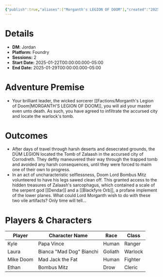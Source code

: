 ```yaml
---
{"publish":true,"aliases":["Morganth's LEGION OF DOOM"],"created":"2025-07-25T14:10:28.000-04:00","modified":"2025-10-22T09:33:13.549-04:00","published":"2025-10-22T09:33:13.549-04:00","cssclasses":"","DM":"Jordan","Players":["Kyle","Laura","Mike Doom","Ethan"],"Platform":"Foundry","Sessions":2,"Start Date":"2025-01-22","End Date":"2025-01-29","Authors":["Jordan"]}
---
```


# Details
- **DM**: Jordan
- **Platform:** Foundry
- **Sessions:** 2
- **Start Date:** 2025-01-22T00:00:00.000-05:00
- **End Date:** 2025-01-29T00:00:00.000-05:00

# Adventure Premise
- Your brilliant leader, the wicked sorcerer [[Factions/Morganth's Legion of Doom\|MORGANTH'S LEGION OF DOOM]], you will aid your master even unto death. As such, you have agreed to infiltrate the accursed city and locate the warlock's tomb.

# Outcomes
- After days of travel through harsh deserts and desecrated grounds, the DÜM LEGION located the Tomb of Zalaash in the accursed city of Corrodreth. They deftly maneuvered their way through the trapped tomb and avoided any harsh consequences, until they were forced to maim one of their own to progress. 
- In an act of uncharacteristic selflessness, Doom Lord Bombus Mitz volunteered to have his legs sawed clean off. This granted access to the hidden treasures of Zalaash's sarcophagus, which contained a scale of the serpent god [[Dendar]] and a [[Blackfyre Orb]], a profane implement of the lower planes. What could Lord Morganth wish to do with these two vile artifacts? Only time will tell…

# Players & Characters
| Player              | Character Name           | Race    | Class   |
| ------------------- | ------------------------ | ------- | ------- |
| Kyle | Papa Vince               | Human   | Ranger  |
| Laura | Bianca "Mad Dog" Bianchi | Goliath | Warlock |
| Mike Doom | Mad Jack the Fat         | Human   | Fighter |
| Ethan | Bombus Mitz              | Drow    | Cleric  |
